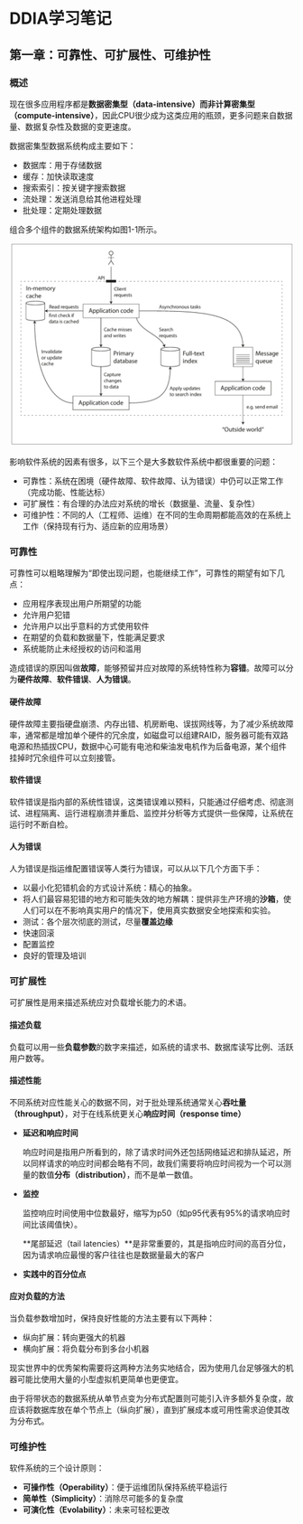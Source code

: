 # DDIA学习笔记

## 第一章：可靠性、可扩展性、可维护性

### 概述

现在很多应用程序都是**数据密集型（data-intensive）**而非**计算密集型（compute-intensive）**，因此CPU很少成为这类应用的瓶颈，更多问题来自数据量、数据复杂性及数据的变更速度。

数据密集型数据系统构成主要如下：

+ 数据库：用于存储数据
+ 缓存：加快读取速度
+ 搜索索引：按关键字搜索数据
+ 流处理：发送消息给其他进程处理
+ 批处理：定期处理数据

组合多个组件的数据系统架构如图1-1所示。

![图1-1](https://github.com/maningning1/maningning1.github.io/blob/main/images/ddia/%E6%95%B0%E6%8D%AE%E7%B3%BB%E7%BB%9F%E6%9E%B6%E6%9E%84.png?raw=true)

影响软件系统的因素有很多，以下三个是大多数软件系统中都很重要的问题：

+ 可靠性：系统在困境（硬件故障、软件故障、认为错误）中仍可以正常工作（完成功能、性能达标）
+ 可扩展性：有合理的办法应对系统的增长（数据量、流量、复杂性）
+ 可维护性：不同的人（工程师、运维）在不同的生命周期都能高效的在系统上工作（保持现有行为、适应新的应用场景）

### 可靠性

可靠性可以粗略理解为“即使出现问题，也能继续工作”，可靠性的期望有如下几点：

+ 应用程序表现出用户所期望的功能
+ 允许用户犯错
+ 允许用户以出乎意料的方式使用软件
+ 在期望的负载和数据量下，性能满足要求
+ 系统能防止未经授权的访问和滥用

造成错误的原因叫做**故障**，能够预留并应对故障的系统特性称为**容错**。故障可以分为**硬件故障**、**软件错误**、**人为错误**。

#### 硬件故障

硬件故障主要指硬盘崩溃、内存出错、机房断电、误拔网线等，为了减少系统故障率，通常都是增加单个硬件的冗余度，如磁盘可以组建RAID，服务器可能有双路电源和热插拔CPU，数据中心可能有电池和柴油发电机作为后备电源，某个组件挂掉时冗余组件可以立刻接管。

#### 软件错误

软件错误是指内部的系统性错误，这类错误难以预料，只能通过仔细考虑、彻底测试、进程隔离、运行进程崩溃并重启、监控并分析等方式提供一些保障，让系统在运行时不断自检。

#### 人为错误

人为错误是指运维配置错误等人类行为错误，可以从以下几个方面下手：

+ 以最小化犯错机会的方式设计系统：精心的抽象。
+ 将人们最容易犯错的地方和可能失效的地方解耦：提供非生产环境的**沙箱**，使人们可以在不影响真实用户的情况下，使用真实数据安全地探索和实验。
+ 测试：各个层次彻底的测试，尽量**覆盖边缘**
+ 快速回滚
+ 配置监控
+ 良好的管理及培训

### 可扩展性

可扩展性是用来描述系统应对负载增长能力的术语。

#### 描述负载

负载可以用一些**负载参数**的数字来描述，如系统的请求书、数据库读写比例、活跃用户数等。

#### 描述性能

不同系统对应性能关心的数据不同，对于批处理系统通常关心**吞吐量（throughput）**，对于在线系统更关心**响应时间（response time）**

+ **延迟和响应时间**

  响应时间是指用户所看到的，除了请求时间外还包括网络延迟和排队延迟，所以同样请求的响应时间都会略有不同，故我们需要将响应时间视为一个可以测量的数值**分布（distribution）**，而不是单一数值。

+ **监控**

  监控响应时间使用中位数最好，缩写为p50（如p95代表有95%的请求响应时间比该阈值快）。

  **尾部延迟（tail latencies）**是非常重要的，其是指响应时间的高百分位，因为请求响应最慢的客户往往也是数据量最大的客户

+ **实践中的百分位点**

#### 应对负载的方法

当负载参数增加时，保持良好性能的方法主要有以下两种：

+ 纵向扩展：转向更强大的机器
+ 横向扩展：将负载分布到多台小机器

现实世界中的优秀架构需要将这两种方法务实地结合，因为使用几台足够强大的机器可能比使用大量的小型虚拟机更简单也更便宜。

由于将带状态的数据系统从单节点变为分布式配置则可能引入许多额外复杂度，故应该将数据库放在单个节点上（纵向扩展），直到扩展成本或可用性需求迫使其改为分布式。

### 可维护性

软件系统的三个设计原则：

+ **可操作性（Operability）**：便于运维团队保持系统平稳运行
+ **简单性（Simplicity）**：消除尽可能多的复杂度
+ **可演化性（Evolability）**：未来可轻松更改